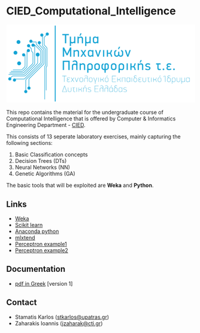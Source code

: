 # CIED_Computational_Intelligence
![cied logo](https://github.com/terry07/cied_computational_intelligence/blob/master/sources/cied_logo.png)



This repo contains the material for the undergraduate course of Computational Intelligence that is offered by Computer & Informatics Engineering Department - [CIED](http://www.cied.teiwest.gr/).


This consists of 13 seperate laboratory exercises, mainly capturing the following sections:

1. Basic Classification concepts
2. Decision Trees (DTs)
3. Neural Networks (NN)
4. Genetic Algorithms (GA)

The basic tools that will be exploited are **Weka** and **Python**.

## Links

-	[Weka](http://www.cs.waikato.ac.nz/ml/weka/)
-	[Scikit learn](http://scikit-learn.org/stable/)
-	[Anaconda python](https://www.continuum.io/downloads)
-	[mlxtend](https://github.com/rasbt/mlxtend)
-	[Perceptron example1](http://scikit-learn.org/stable/modules/generated/sklearn.linear_model.Perceptron.html)
-	[Perceptron example2](https://blog.dbrgn.ch/2013/3/26/perceptrons-in-python/)

## Documentation
- [pdf in Greek](https://app.box.com/s/vzy780khph05ulawgcpbqe5kpzbxr2t7) [version 1]

## Contact
- Stamatis Karlos (stkarlos@upatras.gr)
- Zaharakis Ioannis (jzaharak@cti.gr)
